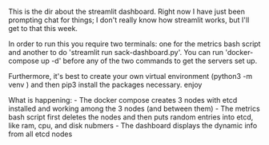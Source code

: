This is the dir about the streamlit dashboard. Right now I have just been prompting chat for things; I don't really know how streamlit works, but I'll get to that this week. 

In order to run this you require two terminals: one for the metrics bash script and another to do 'streamlit run sack-dashboard.py'. You can run 'docker-compose up -d' before any of the two commands 
to get the servers set up. 

Furthermore, it's best to create your own virtual environment (python3 -m venv <name of your virtual environment>) and then pip3 install the packages necessary. enjoy

What is happening: 
    - The docker compose creates 3 nodes with etcd installed and working among the 3 nodes (and between them)
    - The metrics bash script first deletes the nodes and then puts random entries into etcd, like ram, cpu, and disk nubmers
    - The dashboard displays the dynamic info from all etcd nodes
